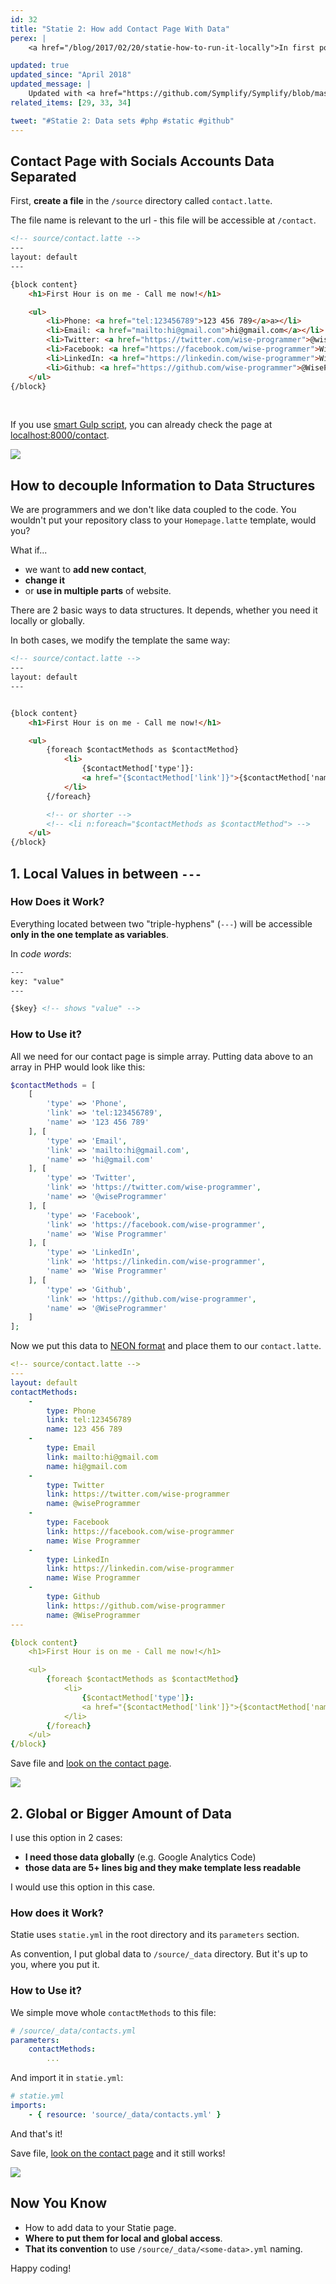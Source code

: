 ```yaml
---
id: 32
title: "Statie 2: How add Contact Page With Data"
perex: |
    <a href="/blog/2017/02/20/statie-how-to-run-it-locally">In first post about Statie</a> you generated simple index with layout. Today we look on first semi-dynamic feature: <strong>data structures</strong>.

updated: true
updated_since: "April 2018"
updated_message: |
    Updated with <a href="https://github.com/Symplify/Symplify/blob/master/CHANGELOG.md#v400---2018-04-02">Statie 4.0</a>,  <code>parameters</code> section in <code>statie.yml</code> config for loading global data and Neon to Yaml migration.
related_items: [29, 33, 34]

tweet: "#Statie 2: Data sets #php #static #github"
---
```


## Contact Page with Socials Accounts Data Separated

First, **create a file** in the `/source` directory called `contact.latte`.

The file name is relevant to the url - this file will be accessible at `/contact`.


```html
<!-- source/contact.latte -->
---
layout: default
---

{block content}
    <h1>First Hour is on me - Call me now!</h1>

    <ul>
        <li>Phone: <a href="tel:123456789">123 456 789</a>a></li>
        <li>Email: <a href="mailto:hi@gmail.com">hi@gmail.com</a></li>
        <li>Twitter: <a href="https://twitter.com/wise-programmer">@wiseProgrammer</a></li>
        <li>Facebook: <a href="https://facebook.com/wise-programmer">Wise Programmer</a></li>
        <li>LinkedIn: <a href="https://linkedin.com/wise-programmer">Wise Programmer</a></li>
        <li>Github: <a href="https://github.com/wise-programmer">@WiseProgrammer</a></li>
    </ul>
{/block}
```

<br>

If you use [smart Gulp script](/blog/2017/02/20/statie-how-to-run-it-locally#minitip-use-gulp-work-for-you), you can already check the page at [localhost:8000/contact](http://localhost:8000/contact).

<div class="text-center">
    <img src="/assets/images/posts/2017/statie-2/statie-contact.png" class="img-thumbnail">
</div>


## How to decouple Information to Data Structures

We are programmers and we don't like data coupled to the code. You wouldn't put your repository class to your `Homepage.latte` template, would you?

What if...

- we want to **add new contact**,
- **change it**
- or **use in multiple parts** of website.

There are 2 basic ways to data structures. It depends, whether you need it locally or globally.

In both cases, we modify the template the same way:



```html
<!-- source/contact.latte -->
---
layout: default
---


{block content}
    <h1>First Hour is on me - Call me now!</h1>

    <ul>
        {foreach $contactMethods as $contactMethod}
            <li>
                {$contactMethod['type']}:
                <a href="{$contactMethod['link']}">{$contactMethod['name']}</a>
            </li>
        {/foreach}

        <!-- or shorter -->
        <!-- <li n:foreach="$contactMethods as $contactMethod"> -->
    </ul>
{/block}
```

## 1. Local Values in between `---`

### How Does it Work?

Everything located between two "triple-hyphens" (`---`) will be accessible **only in the one template as variables**.

In *code words*:

```html
---
key: "value"
---

{$key} <!-- shows "value" -->
```

### How to Use it?

All we need for our contact page is simple array. Putting data above to an array in PHP would look like this:

```php
$contactMethods = [
    [
        'type' => 'Phone',
        'link' => 'tel:123456789',
        'name' => '123 456 789'
    ], [
        'type' => 'Email',
        'link' => 'mailto:hi@gmail.com',
        'name' => 'hi@gmail.com'
    ], [
        'type' => 'Twitter',
        'link' => 'https://twitter.com/wise-programmer',
        'name' => '@wiseProgrammer'
    ], [
        'type' => 'Facebook',
        'link' => 'https://facebook.com/wise-programmer',
        'name' => 'Wise Programmer'
    ], [
        'type' => 'LinkedIn',
        'link' => 'https://linkedin.com/wise-programmer',
        'name' => 'Wise Programmer'
    ], [
        'type' => 'Github',
        'link' => 'https://github.com/wise-programmer',
        'name' => '@WiseProgrammer'
    ]
];
```

Now we put this data to <a href="https://ne-on.org">NEON format</a> and place them to our `contact.latte`.


```yaml
<!-- source/contact.latte -->
---
layout: default
contactMethods:
    -
        type: Phone
        link: tel:123456789
        name: 123 456 789
    -
        type: Email
        link: mailto:hi@gmail.com
        name: hi@gmail.com
    -
        type: Twitter
        link: https://twitter.com/wise-programmer
        name: @wiseProgrammer
    -
        type: Facebook
        link: https://facebook.com/wise-programmer
        name: Wise Programmer
    -
        type: LinkedIn
        link: https://linkedin.com/wise-programmer
        name: Wise Programmer
    -
        type: Github
        link: https://github.com/wise-programmer
        name: @WiseProgrammer
---

{block content}
    <h1>First Hour is on me - Call me now!</h1>

    <ul>
        {foreach $contactMethods as $contactMethod}
            <li>
                {$contactMethod['type']}:
                <a href="{$contactMethod['link']}">{$contactMethod['name']}</a>
            </li>
        {/foreach}
    </ul>
{/block}
```

Save file and [look on the contact page](http://localhost:8000/contact).

<div class="text-center">
    <img src="/assets/images/posts/2017/statie-2/statie-contact.png" class="img-thumbnail">
</div>


## 2. Global or Bigger Amount of Data

I use this option in 2 cases:

- **I need those data globally** (e.g. Google Analytics Code)
- **those data are 5+ lines big and they make template less readable**

I would use this option in this case.

### How does it Work?

Statie uses `statie.yml` in the root directory and its `parameters` section.

As convention, I put global data to `/source/_data` directory. But it's up to you, where you put it.

### How to Use it?

We simple move whole `contactMethods` to this file:

```yaml
# /source/_data/contacts.yml
parameters:
    contactMethods:
        ...
```

And import it in `statie.yml`:

```yaml
# statie.yml
imports:
    - { resource: 'source/_data/contacts.yml' }
```

And that's it!


Save file, [look on the contact page](http://localhost:8000/contact) and it still works!

<div class="text-center">
    <img src="/assets/images/posts/2017/statie-2/statie-contact.png" class="img-thumbnail">
</div>


## Now You Know

- How to add data to your Statie page.
- **Where to put them for local and global access**.
- **That its convention** to use `/source/_data/<some-data>.yml` naming.


Happy coding!
